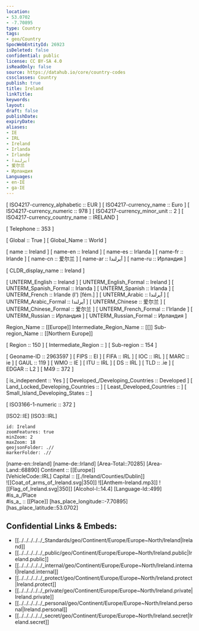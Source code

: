 ```yaml
---
location:
- 53.0702
- -7.70895
type: Country
tags:
- geo/Country
SpocWebEntityId: 26923
isDeleted: false
confidential: public
license: CC BY-SA 4.0
isReadOnly: false
source: https://datahub.io/core/country-codes
cssclasses: Country
publish: true
title: Ireland
linkTitle: 
keywords: 
layout: 
draft: false
publishDate: 
expiryDate: 
aliases:
- IE
- IRL
- Ireland
- Irlanda
- Irlande
- آيرلندا
- 爱尔兰
- Ирландия
Languages:
- en-IE
- ga-IE
---
```



[	ISO4217-currency_alphabetic	 :: EUR ] 
[	ISO4217-currency_name	 :: Euro ] 
[	ISO4217-currency_numeric	 :: 978 ] 
[	ISO4217-currency_minor_unit	 :: 2 ] 
[	ISO4217-currency_country_name	 :: IRELAND ] 

[	Telephone	 :: 353 ] 

[	Global	 :: True ] 
[	Global_Name	 :: World ] 

[	name	 :: Ireland ] 
[	name-en	 :: Ireland ] 
[	name-es	 :: Irlanda ] 
[	name-fr	 :: Irlande ] 
[	name-cn	 :: 爱尔兰 ] 
[	name-ar	 :: آيرلندا ] 
[	name-ru	 :: Ирландия ] 

[	CLDR_display_name	 :: Ireland ] 

[	UNTERM_English	 :: Ireland ] 
[	UNTERM_English_Formal	 :: Ireland ] 
[	UNTERM_Spanish_Formal	 :: Irlanda ] 
[	UNTERM_Spanish	 :: Irlanda ] 
[	UNTERM_French	 :: Irlande (l') [fém.] ] 
[	UNTERM_Arabic	 :: آيرلندا ] 
[	UNTERM_Arabic_Formal	 :: آيرلندا ] 
[	UNTERM_Chinese	 :: 爱尔兰 ] 
[	UNTERM_Chinese_Formal	 :: 爱尔兰 ] 
[	UNTERM_French_Formal	 :: l'Irlande ] 
[	UNTERM_Russian	 :: Ирландия ] 
[	UNTERM_Russian_Formal	 :: Ирландия ] 

Region_Name ::  [[Europe]] 
Intermediate_Region_Name ::  [[]] 
Sub-region_Name ::  [[Northern Europe]] 

[	Region	 :: 150 ] 
[	Intermediate_Region	 ::  ] 
[	Sub-region	 :: 154 ] 

[	Geoname-ID	 :: 2963597 ] 
[	FIPS	 :: EI ] 
[	FIFA	 :: IRL ] 
[	IOC	 :: IRL ] 
[	MARC	 :: ie ] 
[	GAUL	 :: 119 ] 
[	WMO	 :: IE ] 
[	ITU	 :: IRL ] 
[	DS	 :: IRL ] 
[	TLD	 :: .ie ] 
[	EDGAR	 :: L2 ] 
[	M49	 :: 372 ] 

[	is_independent	 :: Yes ] 
[	Developed_/Developing_Countries	 :: Developed ] 
[	Land_Locked_Developing_Countries	 ::  ] 
[	Least_Developed_Countries	 ::  ] 
[	Small_Island_Developing_States	 ::  ] 

[	ISO3166-1-numeric	 :: 372 ] 



[ISO2::IE] 
[ISO3::IRL] 
```leaflet
id: Ireland
zoomFeatures: true 
minZoom: 2 
maxZoom: 18
geojsonFolder: .//
markerFolder: .//
```

[name-en::Ireland] 
[name-de::Irland] 
[Area-Total::70285] 
[Area-Land::68890] 
Continent :: [[Europe]]  
[VehicleCode::IRL] 
Capital :: [[./Ireland/Counties/Dublin]]  
![[Coat_of_arms_of_Ireland.svg|350]] 
![[Anthem-Ireland.mp3]] 
![[Flag_of_Ireland.svg|350]] 
[Alcohol-l::14.4] 
[Language-Id::499] 
#is_a_/Place  
#is_a_ :: [[Place]] 
[has_place_longitude::-7.70895] 
[has_place_latitude::53.0702] 



## Confidential Links & Embeds: 
- [[../../../../../_Standards/geo/Continent/Europe/Europe~North/Ireland|Ireland]] 
- [[../../../../../_public/geo/Continent/Europe/Europe~North/Ireland.public|Ireland.public]] 
- [[../../../../../_internal/geo/Continent/Europe/Europe~North/Ireland.internal|Ireland.internal]] 
- [[../../../../../_protect/geo/Continent/Europe/Europe~North/Ireland.protect|Ireland.protect]] 
- [[../../../../../_private/geo/Continent/Europe/Europe~North/Ireland.private|Ireland.private]] 
- [[../../../../../_personal/geo/Continent/Europe/Europe~North/Ireland.personal|Ireland.personal]] 
- [[../../../../../_secret/geo/Continent/Europe/Europe~North/Ireland.secret|Ireland.secret]] 


